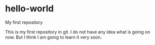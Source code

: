 # hello-world
My first repository

This is my first repository in git. I do not have any idea what is going on now. But I think I am going to learn it very soon.
